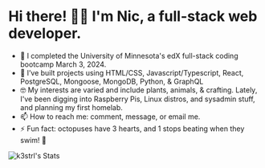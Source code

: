 # Hi there! 👋🏻 I'm Nic, a full-stack web developer.

- 🔭 I completed the University of Minnesota's edX full-stack coding bootcamp March 3, 2024.
- 🌱 I’ve built projects using HTML/CSS, Javascript/Typescript, React, PostgreSQL, Mongoose, MongoDB, Python, & GraphQL
- 🤓 My interests are varied and include plants, animals, & crafting. Lately, I've been digging into Raspberry Pis, Linux distros, and sysadmin stuff, and planning my first homelab.
- 📫 How to reach me: comment, message, or email me.
- ⚡ Fun fact: octopuses have 3 hearts, and 1 stops beating when they swim! 🐙

![k3strl's Stats](https://github-readme-stats.vercel.app/api?username=k3strl&theme=nightowl&show_icons=true&hide_border=false&count_private=true)
